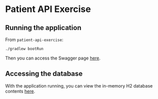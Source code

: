 # Patient API Exercise

## Running the application

From `patient-api-exercise`:

```
./gradlew bootRun
```

Then you can access the Swagger page [here](http://localhost:8080/swagger-ui/index.html).

## Accessing the database

With the application running, you can view the in-memory H2 database contents [here](http://localhost:8080/h2-console).

